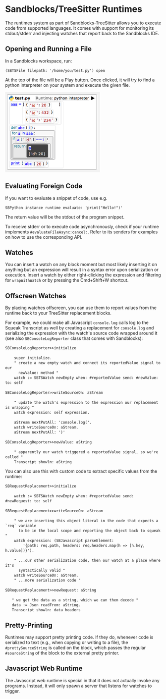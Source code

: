 # Sandblocks/TreeSitter Runtimes

The runtimes system as part of Sandblocks-TreeSitter allows you to execute code from supported languages.
It comes with support for monitoring its stdout/stderr and injecting watches that report back to the Sandblocks IDE.

## Opening and Running a File

In a Sandblocks workspace, run:
```
(SBTSFile filepath: '/home/you/test.py') open
```

At the top of the file will be a Play button. Once clicked, it will try to find a python interpreter on your system and execute the given file.

![](../assets/python-file.png)

## Evaluating Foreign Code
If you want to evaluate a snippet of code, use e.g.
```
SBPython instance runtime evaluate: 'print("Hello!")'
```
The return value will be the stdout of the program snippet.

To receive stderr or to execute code asynchronously, check if your runtime implements `#evaluateFileAsync:cancel:`. Refer to its senders for examples on how to use the corresponding API.

## Watches

You can insert a watch on any block moment but most likely inserting it on anything but an expression will result in a syntax error upon serialization or execution.
Insert a watch by either right-clicking the expression and filtering for `wrapWithWatch` or by pressing the Cmd+Shift+W shortcut.

## Offscreen Watches

By placing watches offscreen, you can use them to report values from the runtime back to your TreeSitter replacement blocks.

For example, we could make all Javascript `console.log` calls log to the Squeak Transcript as well by creating a replacement for `console.log` and serializing the expression with the watch's source code wrapped around it (see also `SBConsoleLogReporter` class that comes with Sandblocks):

```smalltalk
SBConsoleLogReporter>>initialize
    
    super initialize.
    " create a new empty watch and connect its reportedValue signal to our
      newValue: method "
    watch := SBTSWatch newEmpty when: #reportedValue send: #newValue: to: self

SBConsoleLogReporter>>writeSourceOn: aStream

    " update the watch's expression to the expression our replacement is wrapping "
	watch expression: self expression.
	
	aStream nextPutAll: 'console.log('.
	watch writeSourceOn: aStream.
	aStream nextPutAll: ')'

SBConsoleLogReporter>>newValue: aString

    " apparently our watch triggered a reportedValue signal, so we're called "
    Transcript showln: aString
```

You can also use this with custom code to extract specific values from the runtime:
```smalltalk
SBRequestReplacement>>initialize

    watch := SBTSWatch newEmpty when: #reportedValue send: #newRequest: to: self

SBRequestReplacement>>writeSourceOn: aStream

    " we are inserting this object literal in the code that expects a `req` variable
      to be in the local scope and reporting the object back to squeak "
    watch expression: (SBJavascript parseElement:
        '{path: req.path, headers: req.headers.map(h => [h.key, h.value])}').

    " ...our other serialization code, then our watch at a place where it's
      syntactically valid "
    watch writeSourceOn: aStream.
    " ...more serialization code "

SBRequestReplacement>>newRequest: aString

   " we get the data as a string, which we can then decode "
   data := Json readFrom: aString.
   Transcript showln: data headers
```

## Pretty-Printing

Runtimes may support pretty printing code. If they do, whenever code is serialized to text (e.g., when copying or writing to a file), the `#prettySourceString` is called on the block, which passes the regular `#sourceString` of the block to the external pretty printer.

## Javascript Web Runtime
The Javascript web runtime is special in that it does not actually invoke any programs.
Instead, it will only spawn a server that listens for watches to trigger.
